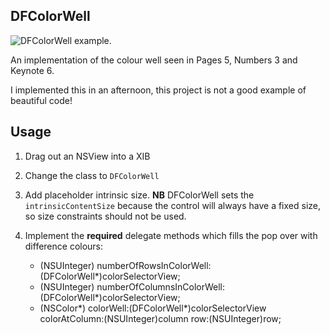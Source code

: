 DFColorWell
-----------

![DFColorWell example.](https://github.com/danieljfarrell/DFColorWell/blob/master/screenshot.png)

An implementation of the colour well seen in Pages 5, Numbers 3 and Keynote 6.

I implemented this in an afternoon, this project is not a good example of beautiful code!

Usage
-----

1. Drag out an NSView into a XIB
2. Change the class to `DFColorWell`
3. Add placeholder intrinsic size. **NB** DFColorWell sets the `intrinsicContentSize` because the control will always have a fixed size, so size constraints should not be used.
4. Implement the **required** delegate methods which fills the pop over with difference colours:

    - (NSUInteger) numberOfRowsInColorWell:(DFColorWell*)colorSelectorView;
    - (NSUInteger) numberOfColumnsInColorWell:(DFColorWell*)colorSelectorView;
    - (NSColor*) colorWell:(DFColorWell*)colorSelectorView colorAtColumn:(NSUInteger)column row:(NSUInteger)row;

